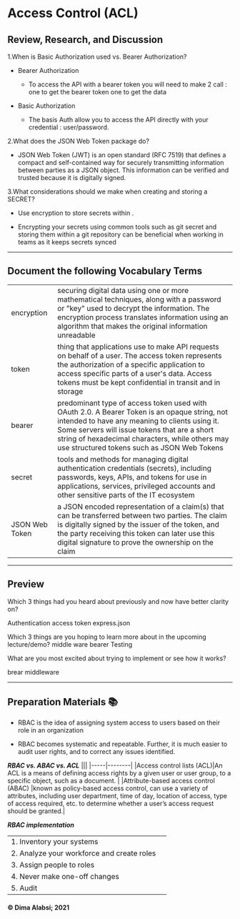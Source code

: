 # Access Control (ACL)




## Review, Research, and Discussion

1.When is Basic Authorization used vs. Bearer Authorization?
* Bearer Authorization
  * To access the API with a bearer token you will need to make 2 call :
  one to get the bearer token
one to get the data

* Basic Authorization 
    * The basis Auth allow you to access the API directly with your credential : user/password.

 


2.What does the JSON Web Token package do?

* JSON Web Token (JWT) is an open standard (RFC 7519) that defines a compact and self-contained way for securely transmitting information between parties as a JSON object. This information can be verified and trusted because it is digitally signed.

3.What considerations should we make when creating and storing a SECRET?

* Use encryption to store secrets within .

* Encrypting your secrets using common tools such as git secret and storing them within a git repository can be beneficial when working in teams as it keeps secrets synced

-------------------------------

## Document the following Vocabulary Terms


|||
|----|------|
|encryption|securing digital data using one or more mathematical techniques, along with a password or "key" used to decrypt the information. The encryption process translates information using an algorithm that makes the original information unreadable|
|token| thing that applications use to make API requests on behalf of a user. The access token represents the authorization of a specific application to access specific parts of a user's data. Access tokens must be kept confidential in transit and in storage|
|bearer|predominant type of access token used with OAuth 2.0. A Bearer Token is an opaque string, not intended to have any meaning to clients using it. Some servers will issue tokens that are a short string of hexadecimal characters, while others may use structured tokens such as JSON Web Tokens|
|secret| tools and methods for managing digital authentication credentials (secrets), including passwords, keys, APIs, and tokens for use in applications, services, privileged accounts and other sensitive parts of the IT ecosystem|
|JSON Web Token| a JSON encoded representation of a claim(s) that can be transferred between two parties. The claim is digitally signed by the issuer of the token, and the party receiving this token can later use this digital signature to prove the ownership on the claim|

-----------------------------




## Preview


Which 3 things had you heard about previously and now have better clarity on?

Authentication
access token
express.json

Which 3 things are you hoping to learn more about in the upcoming lecture/demo?
middle ware
bearer
Testing

What are you most excited about trying to implement or see how it works?

brear middleware


----------------------


## Preparation Materials 📚

* RBAC is the idea of assigning system access to users based on their role in an organization

* RBAC becomes systematic and repeatable. Further, it is much easier to audit user rights, and to correct any issues identified.

***RBAC vs. ABAC vs. ACL***
|||
|-----|--------|
|Access control lists (ACL)|An ACL is a means of defining access rights by a given user or user group, to a specific object, such as a document.  |
|Attribute-based access control (ABAC) |known as policy-based access control, can use a variety of attributes, including user department, time of day, location of access, type of access required, etc. to determine whether a user’s access request should be granted.|

***RBAC implementation***

|||
|-----|-----|
|1. Inventory your systems|
|2. Analyze your workforce and create roles|
|3. Assign people to roles|
|4. Never make one-off changes|
|5. Audit|

 #### &copy; Dima Alabsi; 2021
